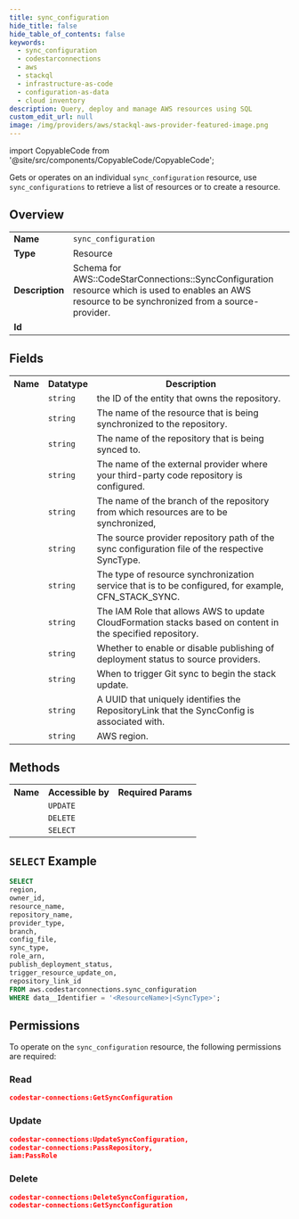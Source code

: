 ```yaml
---
title: sync_configuration
hide_title: false
hide_table_of_contents: false
keywords:
  - sync_configuration
  - codestarconnections
  - aws
  - stackql
  - infrastructure-as-code
  - configuration-as-data
  - cloud inventory
description: Query, deploy and manage AWS resources using SQL
custom_edit_url: null
image: /img/providers/aws/stackql-aws-provider-featured-image.png
---
```


import CopyableCode from '@site/src/components/CopyableCode/CopyableCode';

Gets or operates on an individual <code>sync_configuration</code> resource, use <code>sync_configurations</code> to retrieve a list of resources or to create a resource.

## Overview
<table><tbody>
<tr><td><b>Name</b></td><td><code>sync_configuration</code></td></tr>
<tr><td><b>Type</b></td><td>Resource</td></tr>
<tr><td><b>Description</b></td><td>Schema for AWS::CodeStarConnections::SyncConfiguration resource which is used to enables an AWS resource to be synchronized from a source-provider.</td></tr>
<tr><td><b>Id</b></td><td><CopyableCode code="aws.codestarconnections.sync_configuration" /></td></tr>
</tbody></table>

## Fields
<table><tbody>
<tr><th>Name</th><th>Datatype</th><th>Description</th></tr>
<tr><td><CopyableCode code="owner_id" /></td><td><code>string</code></td><td>the ID of the entity that owns the repository.</td></tr>
<tr><td><CopyableCode code="resource_name" /></td><td><code>string</code></td><td>The name of the resource that is being synchronized to the repository.</td></tr>
<tr><td><CopyableCode code="repository_name" /></td><td><code>string</code></td><td>The name of the repository that is being synced to.</td></tr>
<tr><td><CopyableCode code="provider_type" /></td><td><code>string</code></td><td>The name of the external provider where your third-party code repository is configured.</td></tr>
<tr><td><CopyableCode code="branch" /></td><td><code>string</code></td><td>The name of the branch of the repository from which resources are to be synchronized,</td></tr>
<tr><td><CopyableCode code="config_file" /></td><td><code>string</code></td><td>The source provider repository path of the sync configuration file of the respective SyncType.</td></tr>
<tr><td><CopyableCode code="sync_type" /></td><td><code>string</code></td><td>The type of resource synchronization service that is to be configured, for example, CFN_STACK_SYNC.</td></tr>
<tr><td><CopyableCode code="role_arn" /></td><td><code>string</code></td><td>The IAM Role that allows AWS to update CloudFormation stacks based on content in the specified repository.</td></tr>
<tr><td><CopyableCode code="publish_deployment_status" /></td><td><code>string</code></td><td>Whether to enable or disable publishing of deployment status to source providers.</td></tr>
<tr><td><CopyableCode code="trigger_resource_update_on" /></td><td><code>string</code></td><td>When to trigger Git sync to begin the stack update.</td></tr>
<tr><td><CopyableCode code="repository_link_id" /></td><td><code>string</code></td><td>A UUID that uniquely identifies the RepositoryLink that the SyncConfig is associated with.</td></tr>
<tr><td><CopyableCode code="region" /></td><td><code>string</code></td><td>AWS region.</td></tr>

</tbody></table>

## Methods

<table><tbody>
  <tr>
    <th>Name</th>
    <th>Accessible by</th>
    <th>Required Params</th>
  </tr>
  <tr>
    <td><CopyableCode code="update_resource" /></td>
    <td><code>UPDATE</code></td>
    <td><CopyableCode code="data__Identifier, data__PatchDocument, region" /></td>
  </tr>
  <tr>
    <td><CopyableCode code="delete_resource" /></td>
    <td><code>DELETE</code></td>
    <td><CopyableCode code="data__Identifier, region" /></td>
  </tr>
  <tr>
    <td><CopyableCode code="get_resource" /></td>
    <td><code>SELECT</code></td>
    <td><CopyableCode code="data__Identifier, region" /></td>
  </tr>
</tbody></table>

## `SELECT` Example
```sql
SELECT
region,
owner_id,
resource_name,
repository_name,
provider_type,
branch,
config_file,
sync_type,
role_arn,
publish_deployment_status,
trigger_resource_update_on,
repository_link_id
FROM aws.codestarconnections.sync_configuration
WHERE data__Identifier = '<ResourceName>|<SyncType>';
```

## Permissions

To operate on the <code>sync_configuration</code> resource, the following permissions are required:

### Read
```json
codestar-connections:GetSyncConfiguration
```

### Update
```json
codestar-connections:UpdateSyncConfiguration,
codestar-connections:PassRepository,
iam:PassRole
```

### Delete
```json
codestar-connections:DeleteSyncConfiguration,
codestar-connections:GetSyncConfiguration
```

